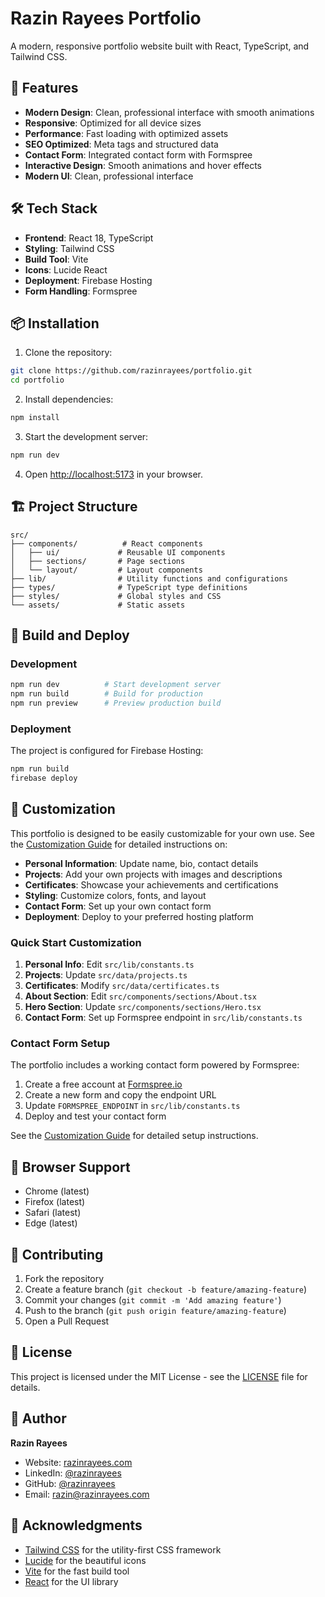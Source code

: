 # Razin Rayees Portfolio

A modern, responsive portfolio website built with React, TypeScript, and Tailwind CSS.

## 🚀 Features

- **Modern Design**: Clean, professional interface with smooth animations
- **Responsive**: Optimized for all device sizes
- **Performance**: Fast loading with optimized assets
- **SEO Optimized**: Meta tags and structured data
- **Contact Form**: Integrated contact form with Formspree
- **Interactive Design**: Smooth animations and hover effects
- **Modern UI**: Clean, professional interface

## 🛠️ Tech Stack

- **Frontend**: React 18, TypeScript
- **Styling**: Tailwind CSS
- **Build Tool**: Vite
- **Icons**: Lucide React
- **Deployment**: Firebase Hosting
- **Form Handling**: Formspree

## 📦 Installation

1. Clone the repository:
```bash
git clone https://github.com/razinrayees/portfolio.git
cd portfolio
```

2. Install dependencies:
```bash
npm install
```

3. Start the development server:
```bash
npm run dev
```

4. Open [http://localhost:5173](http://localhost:5173) in your browser.

## 🏗️ Project Structure

```
src/
├── components/          # React components
│   ├── ui/             # Reusable UI components
│   ├── sections/       # Page sections
│   └── layout/         # Layout components
├── lib/                # Utility functions and configurations
├── types/              # TypeScript type definitions
├── styles/             # Global styles and CSS
└── assets/             # Static assets
```

## 🚀 Build and Deploy

### Development
```bash
npm run dev          # Start development server
npm run build        # Build for production
npm run preview      # Preview production build
```

### Deployment
The project is configured for Firebase Hosting:

```bash
npm run build
firebase deploy
```

## 🎨 Customization

This portfolio is designed to be easily customizable for your own use. See the [Customization Guide](docs/CUSTOMIZATION.md) for detailed instructions on:

- **Personal Information**: Update name, bio, contact details
- **Projects**: Add your own projects with images and descriptions
- **Certificates**: Showcase your achievements and certifications
- **Styling**: Customize colors, fonts, and layout
- **Contact Form**: Set up your own contact form
- **Deployment**: Deploy to your preferred hosting platform

### Quick Start Customization

1. **Personal Info**: Edit `src/lib/constants.ts`
2. **Projects**: Update `src/data/projects.ts`
3. **Certificates**: Modify `src/data/certificates.ts`
4. **About Section**: Edit `src/components/sections/About.tsx`
5. **Hero Section**: Update `src/components/sections/Hero.tsx`
6. **Contact Form**: Set up Formspree endpoint in `src/lib/constants.ts`

### Contact Form Setup

The portfolio includes a working contact form powered by Formspree:

1. Create a free account at [Formspree.io](https://formspree.io)
2. Create a new form and copy the endpoint URL
3. Update `FORMSPREE_ENDPOINT` in `src/lib/constants.ts`
4. Deploy and test your contact form

See the [Customization Guide](docs/CUSTOMIZATION.md#-contact-form) for detailed setup instructions.

## 📱 Browser Support

- Chrome (latest)
- Firefox (latest)
- Safari (latest)
- Edge (latest)

## 🤝 Contributing

1. Fork the repository
2. Create a feature branch (`git checkout -b feature/amazing-feature`)
3. Commit your changes (`git commit -m 'Add amazing feature'`)
4. Push to the branch (`git push origin feature/amazing-feature`)
5. Open a Pull Request

## 📄 License

This project is licensed under the MIT License - see the [LICENSE](LICENSE) file for details.

## 👤 Author

**Razin Rayees**
- Website: [razinrayees.com](https://razinrayees.com)
- LinkedIn: [@razinrayees](https://linkedin.com/in/razinrayees)
- GitHub: [@razinrayees](https://github.com/razinrayees)
- Email: razin@razinrayees.com

## 🙏 Acknowledgments

- [Tailwind CSS](https://tailwindcss.com) for the utility-first CSS framework
- [Lucide](https://lucide.dev) for the beautiful icons
- [Vite](https://vitejs.dev) for the fast build tool
- [React](https://reactjs.org) for the UI library